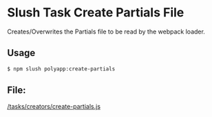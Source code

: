 

<!-- Start tasks/creators/create-partials.js -->

# Slush Task Create Partials File

Creates/Overwrites the Partials file to be read by the webpack loader.

## Usage

```bash
$ npm slush polyapp:create-partials
```

## File:
[/tasks/creators/create-partials.js](../../../tasks/creators/create-partials.js)

<!-- End tasks/creators/create-partials.js -->

